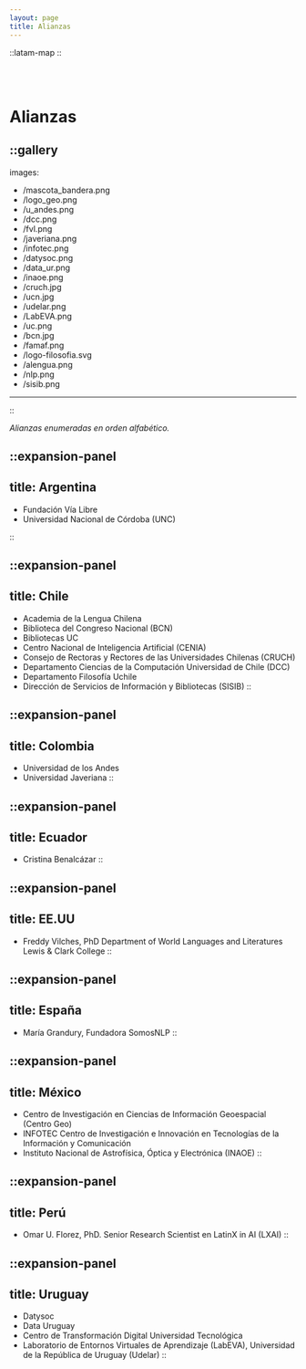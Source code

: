 ```yaml
---
layout: page
title: Alianzas
---
```


::latam-map
::

<br>
<br>

# Alianzas 

::gallery
---
images:
  - /mascota_bandera.png
  - /logo_geo.png
  - /u_andes.png
  - /dcc.png
  - /fvl.png
  - /javeriana.png
  - /infotec.png
  - /datysoc.png
  - /data_ur.png
  - /inaoe.png
  - /cruch.jpg
  - /ucn.jpg
  - /udelar.png
  - /LabEVA.png
  - /uc.png
  - /bcn.jpg
  - /famaf.png
  - /logo-filosofia.svg
  - /alengua.png
  - /nlp.png
  - /sisib.png
---
::

*Alianzas enumeradas en orden alfabético.*


::expansion-panel
---
title: Argentina
---
- Fundación Vía Libre
- Universidad Nacional de Córdoba (UNC)

::

::expansion-panel
---
title: Chile
---
- Academia de la Lengua Chilena
- Biblioteca del Congreso Nacional (BCN)
- Bibliotecas UC
- Centro Nacional de Inteligencia Artificial (CENIA)
- Consejo de Rectoras y Rectores de las Universidades Chilenas (CRUCH)
- Departamento Ciencias de la Computación Universidad de Chile (DCC)
- Departamento Filosofía Uchile
- Dirección de Servicios de Información y Bibliotecas (SISIB)
::

::expansion-panel
---
title: Colombia
---
- Universidad de los Andes
- Universidad Javeriana
::

::expansion-panel
---
title: Ecuador
---
- Cristina Benalcázar
::

::expansion-panel
---
title: EE.UU
---
- Freddy Vilches, PhD Department of World Languages and Literatures Lewis & Clark College
::

::expansion-panel
---
title: España
---
- María Grandury, Fundadora SomosNLP
::

::expansion-panel
---
title: México
---
- Centro de Investigación en Ciencias de Información Geoespacial (Centro Geo)
- INFOTEC Centro de Investigación e Innovación en Tecnologías de la Información y Comunicación
- Instituto Nacional de Astrofísica, Óptica y Electrónica (INAOE)
::

::expansion-panel
---
title: Perú
---
- Omar U. Florez, PhD. Senior Research Scientist en LatinX in AI (LXAI)
::

::expansion-panel
---
title: Uruguay
---
- Datysoc
- Data Uruguay
- Centro de Transformación Digital Universidad Tecnológica
- Laboratorio de Entornos Virtuales de Aprendizaje (LabEVA), Universidad de la República de Uruguay (Udelar)
::
